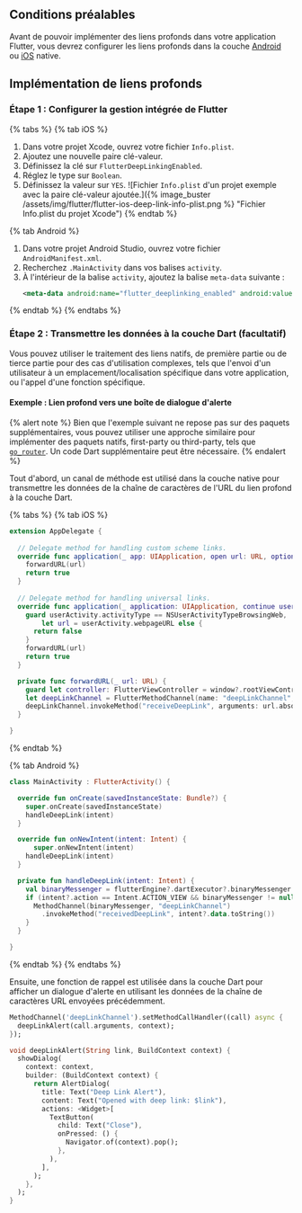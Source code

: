 ## Conditions préalables

Avant de pouvoir implémenter des liens profonds dans votre application Flutter, vous devrez configurer les liens profonds dans la couche [Android]({{site.baseurl}}/developer_guide/push_notifications/deep_linking/?sdktab=android) ou [iOS]({{site.baseurl}}/developer_guide/push_notifications/deep_linking/?sdktab=swift) native.

## Implémentation de liens profonds

### Étape 1 : Configurer la gestion intégrée de Flutter

{% tabs %}
{% tab iOS %}
1. Dans votre projet Xcode, ouvrez votre fichier `Info.plist`.
2. Ajoutez une nouvelle paire clé-valeur.
3. Définissez la clé sur `FlutterDeepLinkingEnabled`.
4. Réglez le type sur `Boolean`.
5. Définissez la valeur sur `YES`.
    ![Fichier `Info.plist` d'un projet exemple avec la paire clé-valeur ajoutée.]({% image_buster /assets/img/flutter/flutter-ios-deep-link-info-plist.png %} "Fichier Info.plist du projet Xcode")
{% endtab %}

{% tab Android %}
1. Dans votre projet Android Studio, ouvrez votre fichier `AndroidManifest.xml`.
2. Recherchez `.MainActivity` dans vos balises `activity`.
3. À l'intérieur de la balise `activity`, ajoutez la balise `meta-data` suivante :
    ```xml
    <meta-data android:name="flutter_deeplinking_enabled" android:value="true" />
    ```
{% endtab %}
{% endtabs %}

### Étape 2 : Transmettre les données à la couche Dart (facultatif)

Vous pouvez utiliser le traitement des liens natifs, de première partie ou de tierce partie pour des cas d'utilisation complexes, tels que l'envoi d'un utilisateur à un emplacement/localisation spécifique dans votre application, ou l'appel d'une fonction spécifique.

#### Exemple : Lien profond vers une boîte de dialogue d'alerte

{% alert note %}
Bien que l'exemple suivant ne repose pas sur des paquets supplémentaires, vous pouvez utiliser une approche similaire pour implémenter des paquets natifs, first-party ou third-party, tels que [`go_router`](https://pub.dev/packages/go_router). Un code Dart supplémentaire peut être nécessaire.
{% endalert %}

Tout d'abord, un canal de méthode est utilisé dans la couche native pour transmettre les données de la chaîne de caractères de l'URL du lien profond à la couche Dart.

{% tabs %}
{% tab iOS %}
```swift
extension AppDelegate {
  
  // Delegate method for handling custom scheme links.
  override func application(_ app: UIApplication, open url: URL, options: [UIApplication.OpenURLOptionsKey : Any] = [:]) -> Bool {
    forwardURL(url)
    return true
  }
  
  // Delegate method for handling universal links.
  override func application(_ application: UIApplication, continue userActivity: NSUserActivity, restorationHandler: @escaping ([UIUserActivityRestoring]?) -> Void) -> Bool {
    guard userActivity.activityType == NSUserActivityTypeBrowsingWeb,
        let url = userActivity.webpageURL else {
      return false
    }
    forwardURL(url)
    return true
  }

  private func forwardURL(_ url: URL) {
    guard let controller: FlutterViewController = window?.rootViewController as? FlutterViewController else { return }
    let deepLinkChannel = FlutterMethodChannel(name: "deepLinkChannel", binaryMessenger: controller.binaryMessenger)
    deepLinkChannel.invokeMethod("receiveDeepLink", arguments: url.absoluteString)
  }

}
```
{% endtab %}

{% tab Android %}
```kotlin
class MainActivity : FlutterActivity() {

  override fun onCreate(savedInstanceState: Bundle?) {
    super.onCreate(savedInstanceState)
    handleDeepLink(intent)
  }

  override fun onNewIntent(intent: Intent) {
      super.onNewIntent(intent)
    handleDeepLink(intent)
  }

  private fun handleDeepLink(intent: Intent) {
    val binaryMessenger = flutterEngine?.dartExecutor?.binaryMessenger
    if (intent?.action == Intent.ACTION_VIEW && binaryMessenger != null) {
      MethodChannel(binaryMessenger, "deepLinkChannel")
        .invokeMethod("receivedDeepLink", intent?.data.toString())
    }
  }

}
```
{% endtab %}
{% endtabs %}

Ensuite, une fonction de rappel est utilisée dans la couche Dart pour afficher un dialogue d'alerte en utilisant les données de la chaîne de caractères URL envoyées précédemment.

```dart
MethodChannel('deepLinkChannel').setMethodCallHandler((call) async {
  deepLinkAlert(call.arguments, context);
});

void deepLinkAlert(String link, BuildContext context) {
  showDialog(
    context: context,
    builder: (BuildContext context) {
      return AlertDialog(
        title: Text("Deep Link Alert"),
        content: Text("Opened with deep link: $link"),
        actions: <Widget>[
          TextButton(
            child: Text("Close"),
            onPressed: () {
              Navigator.of(context).pop();
            },
          ),
        ],
      );
    },
  );
}
```
